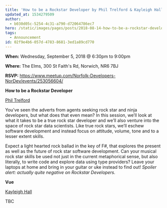 ```yaml
---
title: 'How to be a Rockstar Developer by Phil Trelford & Kayleigh Hall on Vue'
updated_at: 1534279509
author:
  - b030d05c-5254-4c31-a790-d72064786ec7
hero: /static/images/pages/posts/2018-08-14-how-to-be-a-rockstar-developer-by-phil-trelford-and-kayleigh-hall-on-vue/hero.png
tags:
  - Announcement
id: 02f9e4b6-057d-4783-8681-3ed1a89cd770
---
```

**When:** Wednesday, September 5, 2018 @ 6:30pm to 9:00pm

**Where:** The Elms, 300 St Faith's Rd, Norwich, NR6 7BJ

**RSVP:** <https://www.meetup.com/Norfolk-Developers-NorDev/events/253056604/>

**How to be a Rockstar Developer**

[Phil Trelford](https://www.linkedin.com/in/philliptrelford/)

You’ve seen the adverts from agents seeking rock star and ninja developers, but what does that even mean? In this session, we’ll look at what it takes to be a true rock star developer and we’ll also venture into the space of rock star data scientists. Like true rock stars, we’ll eschew software development and instead focus on attitude, volume, tone and to a lesser extent skills.

Expect a light hearted rock ballad in the key of F#, that explores the present as well as the future of rock star software development. Can your musical rock star skills be used not just in the current metaphorical sense, but also literally, to write code and explore data using type providers? Leave your laptops at home and bring in your guitar or uke instead to find out! _Spoiler alert: actually quite negative on Rockstar Developers._

**Vue**

[Kayleigh Hall](https://www.linkedin.com/in/kayleigh-hall-35157614)

TBC
